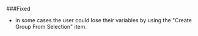 ###Fixed

- in some cases the user could lose their variables by using the "Create Group From Selection" item.